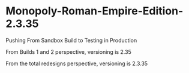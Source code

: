# Monopoly-Roman-Empire-Edition-2.3.35
Pushing From Sandbox Build to Testing in Production

From Builds 1 and 2 perspective, versioning is 2.35

From the total redesigns perspective, versioning is 2.3.35

